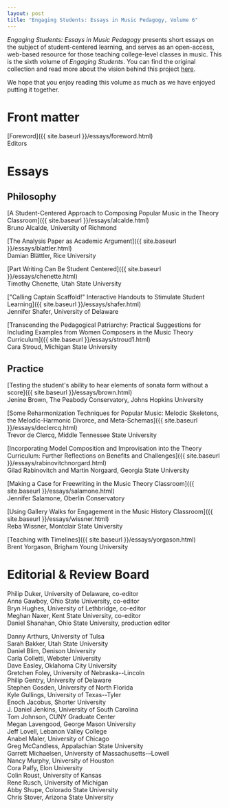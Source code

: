 ```yaml
---
layout: post
title: "Engaging Students: Essays in Music Pedagogy, Volume 6"
---
```


_Engaging Students: Essays in Music Pedagogy_ presents short essays on the subject of student-centered learning, and serves as an open-access, web-based resource for those teaching college-level classes in music. This is the sixth volume of *Engaging Students*. You can find the original collection and read more about the vision behind this project [here](http://www.flipcamp.org/engagingstudents/).

We hope that you enjoy reading this volume as much as we have enjoyed putting it together.

# Front matter

[Foreword]({{ site.baseurl }}/essays/foreword.html)  
Editors


# Essays

## Philosophy

[A Student-Centered Approach to Composing Popular Music in the Theory Classroom]({{ site.baseurl }}/essays/alcalde.html)  
Bruno Alcalde, University of Richmond

[The Analysis Paper as Academic Argument]({{ site.baseurl }}/essays/blattler.html)  
Damian Blättler, Rice University

[Part Writing Can Be Student Centered]({{ site.baseurl }}/essays/chenette.html)  
Timothy Chenette, Utah State University

["Calling Captain Scaffold!" Interactive Handouts to Stimulate Student Learning]({{ site.baseurl }}/essays/shafer.html)  
Jennifer Shafer, University of Delaware

[Transcending the Pedagogical Patriarchy: Practical Suggestions for Including Examples from Women Composers in the Music Theory Curriculum]({{ site.baseurl }}/essays/stroud1.html)  
Cara Stroud, Michigan State University

## Practice

[Testing the student's ability to hear elements of sonata form without a score]({{ site.baseurl }}/essays/brown.html)  
Jenine Brown, The Peabody Conservatory, Johns Hopkins University

[Some Reharmonization Techniques for Popular Music: Melodic Skeletons, the Melodic-Harmonic Divorce, and Meta-Schemas]({{ site.baseurl }}/essays/declercq.html)  
Trevor de Clercq, Middle Tennessee State University

[Incorporating Model Composition and Improvisation into the Theory Curriculum: Further Reflections on Benefits and Challenges]({{ site.baseurl }}/essays/rabinovitchnorgard.html)  
Gilad Rabinovitch and Martin Norgaard, Georgia State University

[Making a Case for Freewriting in the Music Theory Classroom]({{ site.baseurl }}/essays/salamone.html)  
Jennifer Salamone, Oberlin Conservatory

[Using Gallery Walks for Engagement in the Music History Classroom]({{ site.baseurl }}/essays/wissner.html)  
Reba Wissner, Montclair State University

[Teaching with Timelines]({{ site.baseurl }}/essays/yorgason.html)  
Brent Yorgason, Brigham Young University


# Editorial & Review Board

Philip Duker, University of Delaware, co-editor  
Anna Gawboy, Ohio State University, co-editor  
Bryn Hughes, University of Lethbridge, co-editor  
Meghan Naxer, Kent State University, co-editor  
Daniel Shanahan, Ohio State University, production editor

Danny Arthurs, University of Tulsa<br>
Sarah Bakker, Utah State University<br>
Daniel Blim, Denison University<br>
Carla Colletti, Webster University<br>
Dave Easley, Oklahoma City University<br>
Gretchen Foley, University of Nebraska--Lincoln<br>
Philip Gentry, University of Delaware<br>
Stephen Gosden, University of North Florida<br>
Kyle Gullings, University of Texas--Tyler<br>
Enoch Jacobus, Shorter University<br>
J. Daniel Jenkins, University of South Carolina<br>
Tom Johnson, CUNY Graduate Center<br>
Megan Lavengood, George Mason University<br>
Jeff Lovell, Lebanon Valley College<br>
Anabel Maler, University of Chicago<br>
Greg McCandless, Appalachian State University<br>
Garrett Michaelsen, University of Massachusetts-–Lowell<br>
Nancy Murphy, University of Houston<br>
Cora Palfy, Elon University<br>
Colin Roust, University of Kansas<br>
Rene Rusch, University of Michigan<br>
Abby Shupe, Colorado State University<br>
Chris Stover, Arizona State University<br>
